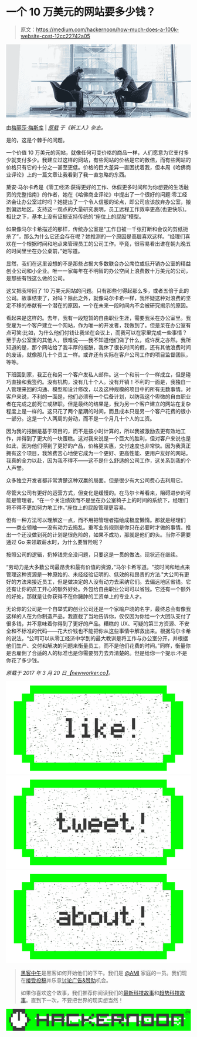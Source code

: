 # 一个 10 万美元的网站要多少钱？

> 原文：<https://medium.com/hackernoon/how-much-does-a-100k-website-cost-12cc22742a05>

![](img/534d86896413e416cb3b61d57eaf107d.png)

由[梅丽莎·梅斯库](/@melissamesku) | [*原载*](http://newworker.co/mag/how-much-100k-website-cost/) *于《新工人》杂志。*

是的，这是个棘手的问题。

一个价值 10 万美元的网站，就像任何可变价格的商品一样，人们愿意为它支付多少就支付多少。我建立过这样的网站，有些网站的价格是它的数倍，而有些网站的价格只有它的十分之一甚至更低。价格的巨大差异一直困扰着我，但本周《哈佛商业评论》上的一篇文章让我看到了我一直忽略的东西。

黛安·马尔卡希是《零工经济:获得更好的工作、休假更多时间和为你想要的生活融资的完整指南》的作者，她在《哈佛商业评论》中提出了一个很好的问题:零工经济会让办公室过时吗？她提出了一个令人信服的论点，即公司应该放弃办公室，搬到偏远地区。支持这一观点的大量研究表明，员工远程工作效率更高(也更快乐)。相比之下，基本上没有证据支持传统的“座位上的屁股”模型。

如果像马尔卡希描述的那样，传统办公室是“工作日被一千张打断和会议的剪纸扼杀了”，那么为什么它还会存在呢？她推测的一个原因是高层喜欢这样。“经理们喜欢在一个根据时间和地点来管理员工的公司工作。毕竟，很容易看出谁在朝九晚五的时间里坐在办公桌前，”她写道。

显然，我们在这里设想的不是那些占据大多数联合办公席位或低开销办公室的精益创业公司和小企业。唯一一家每年在不明智的办公空间上浪费数十万美元的公司，是那些有钱这么做的公司。

这又把我带回了 10 万美元网站的问题。只有那些付得起那么多，或者五倍于此的公司。故事结束了，对吗？除此之外，就像马尔卡希一样，我怀疑这种对浪费的坚定不移的奉献有一个潜在的原因，一个在未来一段时间内不会被研究揭示的原因。

看起来是这样的。去年，我有一段短暂的自由职业生涯，需要我呆在办公室里。我受雇为一个客户建立一个网站，作为唯一的开发者，我做到了。但是呆在办公室有点可笑:比如，为什么他们付钱让我坐在会议上，而我可以在家里完成一些事情？至于办公室里的其他人，很难说——我不知道他们做了什么，或许反之亦然。我所知道的是，那个网站给了我丰厚的报酬，我休了很长时间的假，还有其他浪费时间的废话，就像那几十个员工一样。或许还有实际在客户公司工作的项目监督团队，等等。

下班回到家，我正在和另一个客户发私人邮件。这一个和前一个一样成立，但是碰巧直接和我签约。没有机构，没有几十个人。没有开销！不利的一面是，我独自一人管理来回的沟通、模型和设计修改，以及这种规模的项目中的所有无数事情。对客户来说，不利的一面是，他们必须有一个后备计划，以防我这个卑微的自由职业者在完成之前死亡或辞职。但是最终的结果是，我为另一个客户建立的网站在复杂程度上是一样的。这只花了两个星期的时间，而且成本只是另一个客户花费的很小一部分。这是一个人两周的劳动，而不是一个月几十个人的工资。

因为我的报酬是基于项目的，而不是按小时计算的，所以我被激励去更有效地工作，并得到了更大的一块蛋糕。这对我来说是一个巨大的胜利，但对客户来说也是如此，因为他们得到了更好的产品，价格更实惠，交付速度也非常快。因为我真正拥有这个项目，我煞费苦心地使它成为一个更好、更高性能、更用户友好的网站。我真的全力以赴，因为我不得不——这不是什么舒适的公司工作，这关系到我的个人声誉。

众多独立开发者都非常清楚这种双赢的局面。但是很少有大公司费心去利用它。

尽管大公司有更好的运营方式，但变化是缓慢的。在马尔卡希看来，阻碍进步的可能是管理者。“在一个关注绩效而不是坐在办公室椅子上的时间的系统下，经理们将不得不更加努力地工作。”座位上的屁股管理更容易。

但有一种方法可以理解这一点，而不用把管理者描绘成极度懒惰。那就是经理们——商业领袖——没有动力去捣乱。重写业务规则是你只在必要时才做的事情。推出一个还没做到死的计划是很危险的，如果不成功，那就是他们的头。当你不需要通过 Go 来领取薪水时，为什么要冒险呢？

按照公司的逻辑，扔掉钱完全没问题，只要这是一贯的做法。现状还在继续。

“劳动力是大多数公司最昂贵和最有价值的资源，”马尔卡希写道。"按时间和地点来管理这种资源是一种原始的、未经经验证明的、低效的和昂贵的方法."大公司有更好的方法来接近员工，但是做决定的人没有动力去采纳它们。去偏远地区省钱。它还有让你的员工开心的额外好处。外包给自由职业公司可以省钱。它还有一个额外的好处，那就是让你获得不在你臃肿的工资单上的专业人才。

无论你的公司是一个自举式的创业公司还是一个家喻户晓的名字，最终总会有像我这样的人在为你制造产品，我直截了当地告诉你，仅仅因为你给一个大团队支付了很多钱，并不意味着你得到了更好的产品。糟糕的 UX、可疑的第三方资源、不安全和不标准的代码——花大价钱也不能把你从这些事情中解救出来。根据马尔卡希的说法，“公司可以从零工经济中学到的最大教训是将工作与办公室分开，并根据他们生产、交付和解决的问题来衡量员工，而不是他们花费的时间。”同样，衡量你是否雇佣了合适的人的标准也是你需要努力去弄清楚的。但是给你一个提示:不是你花了多少钱。

*原载于 2017 年 3 月 20 日*[*【newworker.co】*](http://newworker.co/mag/how-much-100k-website-cost/)*。*

[![](img/50ef4044ecd4e250b5d50f368b775d38.png)](http://bit.ly/HackernoonFB)[![](img/979d9a46439d5aebbdcdca574e21dc81.png)](https://goo.gl/k7XYbx)[![](img/2930ba6bd2c12218fdbbf7e02c8746ff.png)](https://goo.gl/4ofytp)

> [黑客中午](http://bit.ly/Hackernoon)是黑客如何开始他们的下午。我们是 [@AMI](http://bit.ly/atAMIatAMI) 家庭的一员。我们现在[接受投稿](http://bit.ly/hackernoonsubmission)并乐意[讨论广告&赞助](mailto:partners@amipublications.com)机会。
> 
> 如果你喜欢这个故事，我们推荐你阅读我们的[最新科技故事](http://bit.ly/hackernoonlatestt)和[趋势科技故事](https://hackernoon.com/trending)。直到下一次，不要把世界的现实想当然！

![](img/be0ca55ba73a573dce11effb2ee80d56.png)
